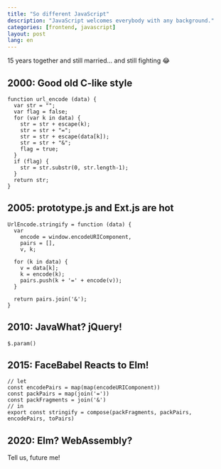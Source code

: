 ```yaml
---
title: "So different JavaScript"
description: "JavaScript welcomes everybody with any background."
categories: [frontend, javascript]
layout: post
lang: en
---
```


15 years together and still married… and still fighting 😂

## 2000: Good old C-like style

    function url_encode (data) {
      var str = "";
      var flag = false;
      for (var k in data) {
        str = str + escape(k);
        str = str + "=";
        str = str + escape(data[k]);
        str = str + "&";
        flag = true;
      }
      if (flag) {
        str = str.substr(0, str.length-1);
      }
      return str;
    }

## 2005: prototype.js and Ext.js are hot

    UrlEncode.stringify = function (data) {
      var
        encode = window.encodeURIComponent,
        pairs = [],
        v, k;

      for (k in data) {
        v = data[k];
        k = encode(k);
        pairs.push(k + '=' + encode(v));
      }

      return pairs.join('&');
    }

## 2010: JavaWhat? jQuery!

    $.param()

## 2015: FaceBabel Reacts to Elm!

    // let
    const encodePairs = map(map(encodeURIComponent))
    const packPairs = map(join('='))
    const packFragments = join('&')
    // in
    export const stringify = compose(packFragments, packPairs, encodePairs, toPairs)

## 2020: Elm? WebAssembly?

Tell us, future me!
